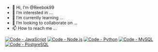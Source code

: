 - 👋 Hi, I’m @Reebok99
- 👀 I’m interested in ...
- 🌱 I’m currently learning ...
- 💞️ I’m looking to collaborate on ...
- 📫 How to reach me ...

<!---
Reebok99/Reebok99 is a ✨ special ✨ repository because its `README.md` (this file) appears on your GitHub profile.
You can click the Preview link to take a look at your changes.
--->

[![Code - JavaScript](https://img.shields.io/badge/Code-JavaScript-FCDC00?logo=javascript)](https://www.javascript.com/) [![Code - Node.js](https://img.shields.io/badge/Code-Node.js-62B648?logo=node.js&logoColor=white)](https://nodejs.org/en) [![Code - Python](https://img.shields.io/badge/Code-Python-3676AB?logo=python)](https://www.javascript.com/) [![Code - MySQL](https://img.shields.io/badge/Code-MySQL-3676AB?logo=mysql&logoColor=white)](https://www.javascript.com/) [![Code - PostgreSQL](https://img.shields.io/badge/Code-PostgreSQL-3676AB?logo=postgresql&logoColor=white)](https://www.javascript.com/)

